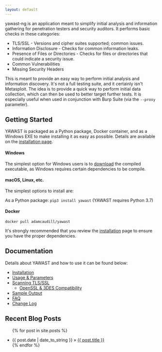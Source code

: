 ```yaml
---
layout: default
---
```


yawast-ng is an application meant to simplify initial analysis and information gathering for penetration testers and security auditors. It performs basic checks in these categories:

* TLS/SSL - Versions and cipher suites supported; common issues.
* Information Disclosure - Checks for common information leaks.
* Presence of Files or Directories - Checks for files or directories that could indicate a security issue.
* Common Vulnerabilities
* Missing Security Headers

This is meant to provide an easy way to perform initial analysis and information discovery. It's not a full testing suite, and it certainly isn't Metasploit. The idea is to provide a quick way to perform initial data collection, which can then be used to better target further tests. It is especially useful when used in conjunction with Burp Suite (via the `--proxy` parameter).

## Getting Started

YAWAST is packaged as a Python package, Docker container, and as a Windows EXE to make installing it as easy as possible. Details are available on the [installation page](/installation/).

#### Windows

The simplest option for Windows users is to [download](https://github.com/Numorian/yawast-ng/releases) the compiled executable, as Windows requires certain dependencies to be compile.

#### macOS, Linux, etc.

The simplest options to install are:

As a Python package: `pip3 install yawast` (YAWAST requires Python 3.7)

#### Docker

`docker pull adamcaudill/yawast`

It's strongly recommended that you review the [installation](https://numorian.github.io/yawast-ng/installation/) page to ensure you have the proper dependencies.

## Documentation

Details about YAWAST and how to use it can be found below:

* [Installation](https://numorian.github.io/yawast-ng/installation/)
* [Usage & Parameters](https://numorian.github.io/yawast-ng/usage/)
* [Scanning TLS/SSL](https://numorian.github.io/yawast-ng/tls/)
  * [OpenSSL & 3DES Compatibility](https://numorian.github.io/yawast-ng/openssl/)
* [Sample Output](https://numorian.github.io/yawast-ng/sample/)
* [FAQ](https://numorian.github.io/yawast-ng/faq/)
* [Change Log](https://github.com/Numorian/yawast-ng/blob/master/CHANGELOG.md)

## Recent Blog Posts

<ul class="posts">

  {% for post in site.posts %}
    <li><span>{{ post.date | date_to_string }}</span> » <a href="{{ post.url }}" title="{{ post.title }}">{{ post.title }}</a></li>
  {% endfor %}
</ul>
